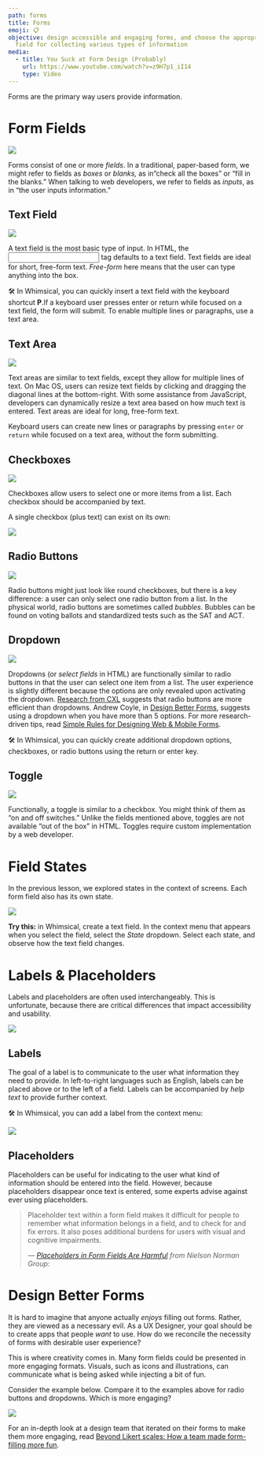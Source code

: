 ```yaml
---
path: forms
title: Forms
emoji: 📋
objective: design accessible and engaging forms, and choose the appropriate
  field for collecting various types of information
media:
  - title: You Suck at Form Design (Probably)
    url: https://www.youtube.com/watch?v=z9H7p1_iI14
    type: Video
---
```

Forms are the primary way users provide information.

# Form Fields

![](https://paper-attachments.dropbox.com/s_384961FBBBD46E6F8BD319E69057F39099099AD0C8B590484353B51FDFEB8B0B_1598560203588_Unknown.png)

Forms consist of one or more *fields*. In a traditional, paper-based form, we might refer to fields as *boxes* or *blanks,* as in“check all the boxes” or “fill in the blanks.” When talking to web developers, we refer to fields as *inputs*, as in “the user inputs information.”

## Text Field

![](https://paper-attachments.dropbox.com/s_384961FBBBD46E6F8BD319E69057F39099099AD0C8B590484353B51FDFEB8B0B_1598560589851_image.png)

A text field is the most basic type of input. In HTML, the <input> tag defaults to a text field. Text fields are ideal for short, free-form text. *Free-form* here means that the user can type anything into the box.

🛠 In Whimsical, you can quickly insert a text field with the keyboard shortcut **P**.If a keyboard user presses enter or return while focused on a text field, the form will submit. To enable multiple lines or paragraphs, use a text area.

## Text Area

![](https://paper-attachments.dropbox.com/s_384961FBBBD46E6F8BD319E69057F39099099AD0C8B590484353B51FDFEB8B0B_1598560546713_image.png)

Text areas are similar to text fields, except they allow for multiple lines of text. On Mac OS, users can resize text fields by clicking and dragging the diagonal lines at the bottom-right. With some assistance from JavaScript, developers can dynamically resize a text area based on how much text is entered. Text areas are ideal for long, free-form text.

Keyboard users can create new lines or paragraphs by pressing `enter` or `return` while focused on a text area, without the form submitting.

## Checkboxes

![](https://paper-attachments.dropbox.com/s_384961FBBBD46E6F8BD319E69057F39099099AD0C8B590484353B51FDFEB8B0B_1598562259671_checks.gif)

Checkboxes allow users to select one or more items from a list. Each checkbox should be accompanied by text.

A single checkbox (plus text) can exist on its own:

![](https://paper-attachments.dropbox.com/s_384961FBBBD46E6F8BD319E69057F39099099AD0C8B590484353B51FDFEB8B0B_1598561164879_image.png)

## Radio Buttons

![](https://paper-attachments.dropbox.com/s_384961FBBBD46E6F8BD319E69057F39099099AD0C8B590484353B51FDFEB8B0B_1598562478553_image.png)

Radio buttons might just look like round checkboxes, but there is a key difference: a user can only select one radio button from a list. In the physical world, radio buttons are sometimes called *bubbles.* Bubbles can be found on voting ballots and standardized tests such as the SAT and ACT.

## Dropdown

![](https://paper-attachments.dropbox.com/s_384961FBBBD46E6F8BD319E69057F39099099AD0C8B590484353B51FDFEB8B0B_1598572637124_image.png)

Dropdowns (or *select fields* in HTML) are functionally similar to radio buttons in that the user can select one item from a list. The user experience is slightly different because the options are only revealed upon activating the dropdown. [Research from CXL](https://cxl.com/research-study/form-field-usability-buttons/) suggests that radio buttons are more efficient than dropdowns. Andrew Coyle, in [Design Better Forms](https://medium.com/nextux/design-better-forms-96fadca0f49c), suggests using a dropdown when you have more than 5 options. For more research-driven tips, read [Simple Rules for Designing Web & Mobile Forms](http://subtract.design/entry/forms/).

🛠 In Whimsical, you can quickly create additional dropdown options, checkboxes, or radio buttons using the return or enter key.

## Toggle

![](https://paper-attachments.dropbox.com/s_384961FBBBD46E6F8BD319E69057F39099099AD0C8B590484353B51FDFEB8B0B_1598627912550_image.png)

Functionally, a toggle is similar to a checkbox. You might think of them as “on and off switches.” Unlike the fields mentioned above, toggles are not available “out of the box” in HTML. Toggles require custom implementation by a web developer.

# Field States

In the previous lesson, we explored states in the context of screens. Each form field also has its own state.

![](https://paper-attachments.dropbox.com/s_384961FBBBD46E6F8BD319E69057F39099099AD0C8B590484353B51FDFEB8B0B_1598637631859_image.png)

**Try this:** in Whimsical, create a text field. In the context menu that appears when you select the field, select the *State* dropdown. Select each state, and observe how the text field changes.

# Labels & Placeholders

Labels and placeholders are often used interchangeably. This is unfortunate, because there are critical differences that impact accessibility and usability.

![](https://paper-attachments.dropbox.com/s_384961FBBBD46E6F8BD319E69057F39099099AD0C8B590484353B51FDFEB8B0B_1598638940644_image.png)

## Labels

The goal of a label is to communicate to the user what information they need to provide. In left-to-right languages such as English, labels can be placed above or to the left of a field. Labels can be accompanied by *help text* to provide further context.

🛠 In Whimsical, you can add a label from the context menu:

![](https://paper-attachments.dropbox.com/s_384961FBBBD46E6F8BD319E69057F39099099AD0C8B590484353B51FDFEB8B0B_1598639277348_20200828142747383.gif)

## Placeholders

Placeholders can be useful for indicating to the user what kind of information should be entered into the field. However, because placeholders disappear once text is entered, some experts advise against ever using placeholders.

> Placeholder text within a form field makes it difficult for people to remember what information belongs in a field, and to check for and fix errors. It also poses additional burdens for users with visual and cognitive impairments. 
>
> <cite>— [Placeholders in Form Fields Are Harmful](https://www.nngroup.com/articles/form-design-placeholders/) from Nielson Norman Group:</cite>

# Design Better Forms

It is hard to imagine that anyone actually *enjoys* filling out forms. Rather, they are viewed as a necessary evil. As a UX Designer, your goal should be to create apps that people *want* to use. How do we reconcile the necessity of forms with desirable user experience?

This is where creativity comes in. Many form fields could be presented in more engaging formats. Visuals, such as icons and illustrations, can communicate what is being asked while injecting a bit of fun.

Consider the example below. Compare it to the examples above for radio buttons and dropdowns. Which is more engaging?

![](https://paper-attachments.dropbox.com/s_384961FBBBD46E6F8BD319E69057F39099099AD0C8B590484353B51FDFEB8B0B_1598639986503_image.png)

For an in-depth look at a design team that iterated on their forms to make them more engaging, read [Beyond Likert scales: How a team made form-filling more fun](https://www.invisionapp.com/inside-design/beyond-likert-scales).
